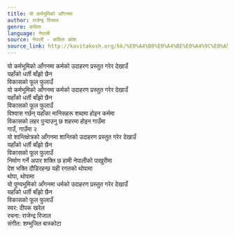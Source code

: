 ```yaml
---
title: यो कर्मभूमिको आँगनमा
author: राजेन्द्र रिजाल
genre: कविता
language: नेपाली
source: नेपाली - कविता कोश
source_link: http://kavitakosh.org/kk/%E0%A4%B0%E0%A4%BE%E0%A4%9C%E0%A5%87%E0%A4%A8%E0%A5%8D%E0%A4%A6%E0%A5%8D%E0%A4%B0_%E0%A4%B0%E0%A4%BF%E0%A4%9C%E0%A4%BE%E0%A4%B2
---
```


यो कर्मभूमिको आँगनमा कर्मको उदाहरण प्रस्तुत गरेर देखाउँ  
यहाँको धर्ती बाँझो छैन  
विकासको फूल फुलाउँ  
यो कर्मभूमिको आँगनमा कर्मको उदाहरण प्रस्तुत गरेर देखाउँ  
यहाँको धर्ती बाँझो छैन  
विकासको फूल फुलाउँ  
विश्वास गर्छन् यहाँका मानिसहरू शब्दमा होइन कर्ममा  
विकासको लहर पुर्‍याउनु छ शहरमा होइन गाउँमा  
गाउँ, गाउँमा २  
यो शान्तिक्षेत्रको आँगनमा शान्तिको उदाहरण प्रस्तुत गरेर देखाउँ  
यहाँको धर्ती बाँझो छैन  
विकासको फूल फुलाउँ  
निर्माण गर्ने अपार शक्ति छ हामी नेपालीको पाखुरीमा  
देश भक्ति दौडिरहन्छ यही रगतको थोपामा  
थोपा, थोपामा  
यो पुण्यभूमिको आँगनमा धर्मको उदाहरण प्रस्तुत गरेर देखाउँ  
यहाँको धर्ती बाँझो छैन  
विकासको फूल फुलाउँ  
स्वर: दीपक खरेल  
रचना: राजेन्द्र रिजाल  
संगीत: शम्भुजित बास्कोटा
